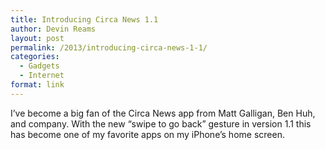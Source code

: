 ```yaml
---
title: Introducing Circa News 1.1
author: Devin Reams
layout: post
permalink: /2013/introducing-circa-news-1-1/
categories:
  - Gadgets
  - Internet
format: link
---
```

I&#8217;ve become a big fan of the Circa News app from Matt Galligan, Ben Huh, and company. With the new &#8220;swipe to go back&#8221; gesture in version 1.1 this has become one of my favorite apps on my iPhone&#8217;s home screen.